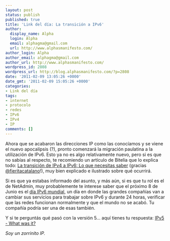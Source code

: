 ```yaml
---
layout: post
status: publish
published: true
title: 'Link del día: La transición a IPv6'
author:
  display_name: Alpha
  login: Alpha
  email: alphagma@gmail.com
  url: http://www.alphasmanifesto.com/
author_login: Alpha
author_email: alphagma@gmail.com
author_url: http://www.alphasmanifesto.com/
wordpress_id: 2808
wordpress_url: http://blog.alphasmanifesto.com/?p=2808
date: '2011-02-09 13:05:26 +0000'
date_gmt: '2011-02-09 15:05:26 +0000'
categories:
- Link del día
tags:
- internet
- protocolo
- redes
- IPv6
- IPv4
- IP
comments: []
---
```


Ahora que se acabaron las direcciones IP como las conocíamos y se viene el nuevo apocalípsis (?), pronto comenzará la migración paulatina a la utilización de IPv6. Esto ya no es algo relativamente nuevo, pero si es que no sabías al respecto, te recomiendo un artículo de Bitelia que lo explica todo: <a href="http://bitelia.com/2011/02/transicion-ipv4-a-ipv6-lo-que-necesitas-saber">La transición de IPv4 a IPv6: Lo que necesitas saber</a> (gracias <a href="http://twitter.com/fieritacatalano/status/34979774560468993">@fieritacatalano</a>!), muy bien explicado e ilustrado sobre qué ocurrirá.

Si es que ya estabas informado del asunto, y más aún, si es que tu rol es el de NetAdmin, muy probablemente te interese saber que el próximo 8 de Junio es el <a href="http://isoc.org/wp/worldipv6day/">día IPv6 mundial</a>, un día en donde las grandes compañías van a cambiar sus servicios para trabajar sobre IPv6 y durante 24 horas, verificar que las redes funcionan normalmente y que el mundo no se acabó. Tu compañía podría ser una de esas también.

Y si te perguntás qué pasó con la versión 5... aquí tienes tu respuesta: <a href="http://etherealmind.com/what-was-ipv5-version-5-ip/">IPv5 - What was it?</a>

_Soy un zorrinito IP._
